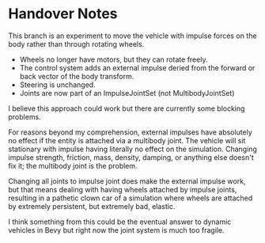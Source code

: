 # Handover Notes

This branch is an experiment to move the vehicle with impulse forces on the body rather than through rotating wheels.

* Wheels no longer have motors, but they can rotate freely.
* The control system adds an external impulse deried from the forward or back vector of the body transform.
* Steering is unchanged.
* Joints are now part of an ImpulseJointSet (not MultibodyJointSet)

I believe this approach could work but there are currently some blocking problems.

For reasons beyond my comprehension, external impulses have absolutely no effect if the entity is attached via a
multibody joint. The vehicle will sit stationary with impulse having literally no effect on the simulation.
Changing impulse strength, friction, mass, density, damping, or anything else doesn't fix it; the
multibody joint is the problem.

Changing all joints to impulse joint does make the external impulse work, but that means dealing with having wheels
attached by impulse joints, resulting in a pathetic clown car of a simulation where wheels are attached by extremely
persistent, but extremely bad, elastic.

I think something from this could be the eventual answer to dynamic vehicles in Bevy but right now the joint system
is much too fragile.

